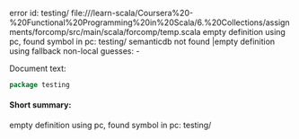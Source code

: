error id: testing/
file://<WORKSPACE>/learn-scala/Coursera%20-%20Functional%20Programming%20in%20Scala/6.%20Collections/assignments/forcomp/src/main/scala/forcomp/temp.scala
empty definition using pc, found symbol in pc: testing/
semanticdb not found
|empty definition using fallback
non-local guesses:
	 -

Document text:

```scala
package testing


```

#### Short summary: 

empty definition using pc, found symbol in pc: testing/